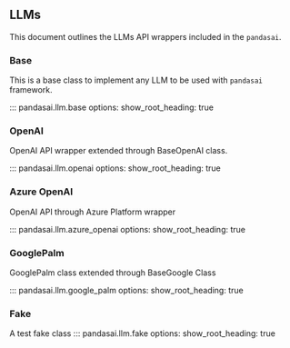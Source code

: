 ## LLMs

This document outlines the LLMs API wrappers included in the `pandasai`.

### Base

This is a base class to implement any LLM to be used with `pandasai` framework.

::: pandasai.llm.base
options:
show_root_heading: true

### OpenAI

OpenAI API wrapper extended through BaseOpenAI class.

::: pandasai.llm.openai
options:
show_root_heading: true

### Azure OpenAI

OpenAI API through Azure Platform wrapper

::: pandasai.llm.azure_openai
options:
show_root_heading: true

### GooglePalm

GooglePalm class extended through BaseGoogle Class

::: pandasai.llm.google_palm
options:
show_root_heading: true

### Fake

A test fake class
::: pandasai.llm.fake
options:
show_root_heading: true
